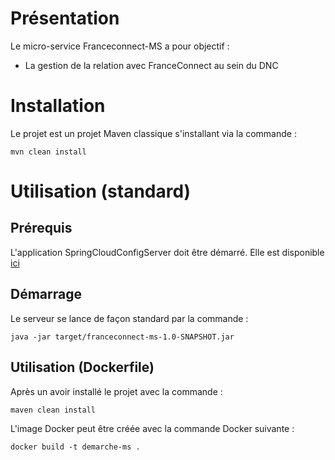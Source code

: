 # Présentation

Le micro-service Franceconnect-MS a pour objectif :
* La gestion de la relation avec FranceConnect au sein du DNC 

# Installation

Le projet est un projet Maven classique s'installant via la commande :
```
mvn clean install
```

# Utilisation (standard)

## Prérequis
L'application SpringCloudConfigServer doit être démarré.
Elle est disponible [ici](../spring-cloud-config-server/README.md)

## Démarrage
Le serveur se lance de façon standard par la commande :
```
java -jar target/franceconnect-ms-1.0-SNAPSHOT.jar
```

## Utilisation (Dockerfile)

Après un avoir installé le projet avec la commande :
```
maven clean install
```
L'image Docker peut être créée avec la commande Docker suivante :
```
docker build -t demarche-ms .
```